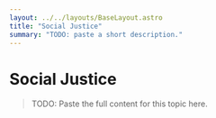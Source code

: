 ```yaml
---
layout: ../../layouts/BaseLayout.astro
title: "Social Justice"
summary: "TODO: paste a short description."
---
```


# Social Justice

> TODO: Paste the full content for this topic here.
